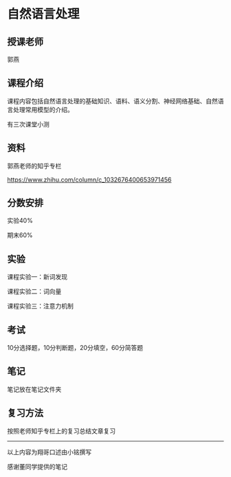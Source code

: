 # 自然语言处理

## 授课老师

郭燕

## 课程介绍

课程内容包括自然语言处理的基础知识、语料、语义分割、神经网络基础、自然语言处理常用模型的介绍。

有三次课堂小测

## 资料

郭燕老师的知乎专栏

https://www.zhihu.com/column/c_1032676400653971456

## 分数安排

实验40%

期末60%

## 实验

课程实验一：新词发现

课程实验二：词向量

课程实验三：注意力机制

## 考试

10分选择题，10分判断题，20分填空，60分简答题

## 笔记

笔记放在笔记文件夹

## 复习方法

按照老师知乎专栏上的复习总结文章复习

---

以上内容为翔哥口述由小铭撰写

感谢董同学提供的笔记

